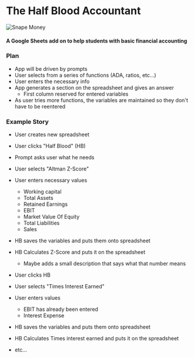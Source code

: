 <div>
  <h1>The Half Blood Accountant</h1>
  <img src="http://images2.fanpop.com/images/photos/4800000/Snape-Money-severus-snape-4853463-375-158.jpg"
     alt="Snape Money" />
</div>

#### A Google Sheets add on to help students with basic financial accounting




### Plan
- App will be driven by prompts
- User selects from a series of functions (ADA, ratios, etc...)
- User enters the necessary info
- App generates a section on the spreadsheet and gives an answer
  - First column reserved for entered variables
- As user tries more functions, the variables are maintained so they don't have to be reentered


### Example Story
- User creates new spreadsheet
- User clicks "Half Blood" (HB)
- Prompt asks user what he needs
- User selects "Altman Z-Score"
- User enters necessary values
  - Working capital
  - Total Assets
  - Retained Earnings
  - EBIT
  - Market Value Of Equity
  - Total Liabilities
  - Sales
- HB saves the variables and puts them onto spreadsheet
- HB Calculates Z-Score and puts it on the spreadsheet
  - Maybe adds a small description that says what that number means

- User clicks HB
- User selects "Times Interest Earned"
- User enters values
  - EBIT has already been entered
  - Interest Expense
- HB saves the variables and puts them onto spreadsheet
- HB Calculates Times interest earned and puts it on the spreadsheet

- etc...